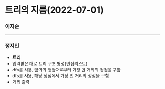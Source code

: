 # 트리의 지름(2022-07-01)
### 이지순

---
### 정지민
* **트리**
* 입력받은 대로 트리 구조 형성(인접리스트)
* dfs를 사용, 임의의 정점으로부터 가장 먼 거리의 정점을 구함
* dfs를 사용, 해당 정점에서 가장 먼 거리의 정점을 구함
* 거리 출력
